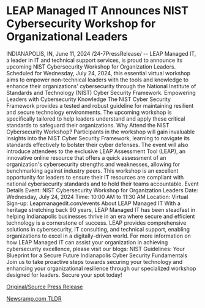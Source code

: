 # LEAP Managed IT Announces NIST Cybersecurity Workshop for Organizational Leaders

INDIANAPOLIS, IN, June 11, 2024 /24-7PressRelease/ -- LEAP Managed IT, a leader in IT and technical support services, is proud to announce its upcoming NIST Cybersecurity Workshop for Organization Leaders. Scheduled for Wednesday, July 24, 2024, this essential virtual workshop aims to empower non-technical leaders with the tools and knowledge to enhance their organizations' cybersecurity through the National Institute of Standards and Technology (NIST) Cyber Security Framework.  Empowering Leaders with Cybersecurity Knowledge  The NIST Cyber Security Framework provides a tested and robust guideline for maintaining resilient and secure technology environments. The upcoming workshop is specifically tailored to help leaders understand and apply these critical standards to safeguard their organizations.  Why Attend the NIST Cybersecurity Workshop?  Participants in the workshop will gain invaluable insights into the NIST Cyber Security Framework, learning to navigate its standards effectively to bolster their cyber defenses. The event will also introduce attendees to the exclusive LEAP Assessment Tool (LEAP), an innovative online resource that offers a quick assessment of an organization's cybersecurity strengths and weaknesses, allowing for benchmarking against industry peers.  This workshop is an excellent opportunity for leaders to ensure their IT resources are compliant with national cybersecurity standards and to hold their teams accountable.  Event Details Event: NIST Cybersecurity Workshop for Organization Leaders Date: Wednesday, July 24, 2024 Time: 10:00 AM to 11:30 AM Location: Virtual Sign-up: Leapmanagedit.com/events  About LEAP Managed IT  With a heritage stretching back 90 years, LEAP Managed IT has been steadfast in helping Indianapolis businesses thrive in an era where secure and efficient technology is a cornerstone of success. LEAP provides comprehensive solutions in cybersecurity, IT consulting, and technical support, enabling organizations to excel in a digitally-driven world.  For more information on how LEAP Managed IT can assist your organization in achieving cybersecurity excellence, please visit our blogs:  NIST Guidelines: Your Blueprint for a Secure Future Indianapolis Cyber Security Fundamentals  Join us to take proactive steps towards securing your technology and enhancing your organizational resilience through our specialized workshop designed for leaders. Secure your spot today! 

[Original/Source Press Release](https://www.24-7pressrelease.com/press-release/511586/leap-managed-it-announces-nist-cybersecurity-workshop-for-organizational-leaders) 

[Newsramp.com TLDR](https://newsramp.com/None) 